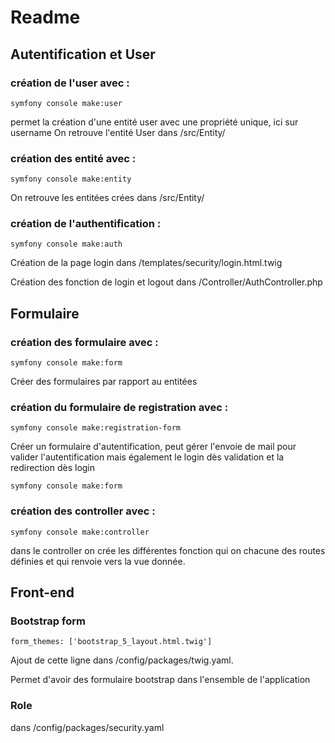 # Readme

## Autentification et User

### création de l'user avec :  
```
symfony console make:user
```
permet la création d'une entité user avec une propriété unique, ici sur username
On retrouve l'entité User dans /src/Entity/

### création des entité avec : 
```
symfony console make:entity
```
On retrouve les entitées crées dans /src/Entity/

### création de l'authentification :
```
symfony console make:auth
```
Création de la page login dans /templates/security/login.html.twig

Création des fonction de login et logout dans /Controller/AuthController.php

## Formulaire

### création des formulaire avec : 
```
symfony console make:form
```
Créer des formulaires par rapport au entitées

### création du formulaire de registration avec : 
```
symfony console make:registration-form
```
Créer un formulaire d'autentification, peut gérer l'envoie de mail pour valider l'autentification
mais également le login dès validation et la redirection dès login

```
symfony console make:form
```

### création des controller avec : 
```
symfony console make:controller
```
dans le controller on crée les différentes fonction qui on chacune des routes définies et qui renvoie vers la vue donnée.

## Front-end

### Bootstrap form

```
form_themes: ['bootstrap_5_layout.html.twig']
```
Ajout de cette ligne dans /config/packages/twig.yaml.

Permet d'avoir des formulaire bootstrap dans l'ensemble de l'application

### Role

dans /config/packages/security.yaml